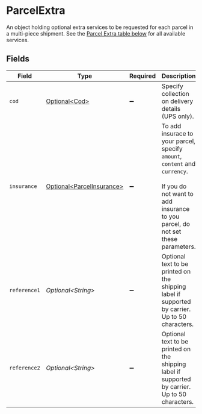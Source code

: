 # ParcelExtra

An object holding optional extra services to be requested for each parcel in a multi-piece shipment. 
See the <a href="#section/Parcel-Extras">Parcel Extra table below</a> for all available services.


## Fields

| Field                                                                                                                                                               | Type                                                                                                                                                                | Required                                                                                                                                                            | Description                                                                                                                                                         |
| ------------------------------------------------------------------------------------------------------------------------------------------------------------------- | ------------------------------------------------------------------------------------------------------------------------------------------------------------------- | ------------------------------------------------------------------------------------------------------------------------------------------------------------------- | ------------------------------------------------------------------------------------------------------------------------------------------------------------------- |
| `cod`                                                                                                                                                               | [Optional\<Cod>](../../models/components/Cod.md)                                                                                                                    | :heavy_minus_sign:                                                                                                                                                  | Specify collection on delivery details (UPS only).                                                                                                                  |
| `insurance`                                                                                                                                                         | [Optional\<ParcelInsurance>](../../models/components/ParcelInsurance.md)                                                                                            | :heavy_minus_sign:                                                                                                                                                  | To add insurace to your parcel, specify `amount`, `content` and `currency`. <br><br>If you do not want to add insurance to you parcel, do not set these parameters. |
| `reference1`                                                                                                                                                        | *Optional\<String>*                                                                                                                                                 | :heavy_minus_sign:                                                                                                                                                  | Optional text to be printed on the shipping label if supported by carrier. Up to 50 characters.                                                                     |
| `reference2`                                                                                                                                                        | *Optional\<String>*                                                                                                                                                 | :heavy_minus_sign:                                                                                                                                                  | Optional text to be printed on the shipping label if supported by carrier. Up to 50 characters.                                                                     |